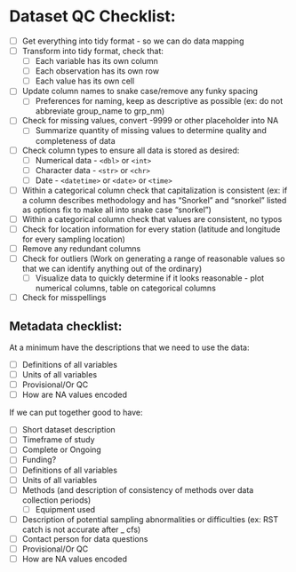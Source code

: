 # Dataset QC Checklist:

- [ ] Get everything into tidy format - so we can do data mapping 
- [ ] Transform into tidy format, check that:
  - [ ] Each variable has its own column 
  - [ ] Each observation has its own row 
  - [ ] Each value has its own cell
- [ ] Update column names to snake case/remove any funky spacing
  - [ ] Preferences for naming, keep as descriptive as possible (ex: do not abbreviate group_name to grp_nm) 
- [ ] Check for missing values, convert -9999 or other placeholder into NA 
  - [ ] Summarize quantity of missing values to determine quality and completeness of data
- [ ] Check column types to ensure all data is stored as desired:
  - [ ] Numerical data - `<dbl>` or `<int>` 
  - [ ] Character data - `<str>` or `<chr>`
  - [ ] Date - `<datetime>` or `<date>` or `<time>`
- [ ] Within a categorical column check that capitalization is consistent (ex: if a column describes methodology and has “Snorkel” and “snorkel” listed as options fix to make all into snake case “snorkel”)
- [ ] Within a categorical column check that values are consistent, no typos
- [ ] Check for location information for every station (latitude and longitude for every sampling location) 
- [ ] Remove any redundant columns
- [ ] Check for outliers (Work on generating a range of reasonable values so that we can identify anything out of the ordinary) 
  - [ ] Visualize data to quickly determine if it looks reasonable - plot numerical columns, table on categorical columns 
- [ ] Check for misspellings 

## Metadata checklist:
At a minimum have the descriptions that we need to use the data:

- [ ] Definitions of all variables
- [ ] Units of all variables
- [ ] Provisional/Or QC
- [ ] How are NA values encoded 

If we can put together good to have: 

- [ ] Short dataset description
- [ ] Timeframe of study 
- [ ] Complete or Ongoing 
- [ ] Funding? 
- [ ] Definitions of all variables
- [ ] Units of all variables
- [ ] Methods (and description of consistency of methods over data collection periods) 
  - [ ] Equipment used
- [ ] Description of potential sampling abnormalities or difficulties (ex: RST catch is not accurate after _ cfs) 
- [ ] Contact person for data questions
- [ ] Provisional/Or QC
- [ ] How are NA values encoded 
